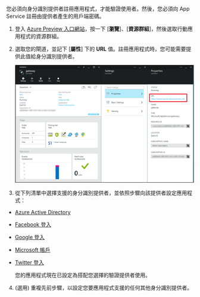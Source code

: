 

您必須向身分識別提供者註冊應用程式，才能驗證使用者。然後，您必須向 App Service 註冊由提供者產生的用戶端密碼。

1. 登入 [Azure Preview 入口網站]，按一下 [**瀏覽**]、[**資源群組**]，然後選取行動應用程式的資源群組。

2. 選取您的閘道，並記下 [**屬性**] 下的 **URL** 值。註冊應用程式時，您可能需要提供此值給身分識別提供者。

   	![](./media/app-service-mobile-register-authentication/gateway-uri.png)

3. 從下列清單中選擇支援的身分識別提供者，並依照步驟向該提供者設定應用程式：

 - <a href="/zh-tw/documentation/articles/app-service-mobile-how-to-configure-active-directory-authentication-preview/" target="_blank">Azure Active Directory</a>
 - <a href="/zh-tw/documentation/articles/app-service-mobile-how-to-configure-facebook-authentication-preview/" target="_blank">Facebook 登入</a>
 - <a href="/zh-tw/documentation/articles/app-service-mobile-how-to-configure-google-authentication-preview/" target="_blank">Google 登入</a>
 - <a href="/zh-tw/documentation/articles/app-service-mobile-how-to-configure-microsoft-authentication-preview/" target="_blank">Microsoft 帳戶</a>
 - <a href="/zh-tw/documentation/articles/app-service-mobile-how-to-configure-twitter-authentication-preview/" target="_blank">Twitter 登入</a>

	您的應用程式現在已設定為搭配您選擇的驗證提供者使用。

4. (選用) 重複先前步驟，以設定您要應用程式支援的任何其他身分識別提供者。 

<!-- URLs. -->
[Azure Preview 入口網站]: https://portal.azure.com/

<!---HONumber=62-->